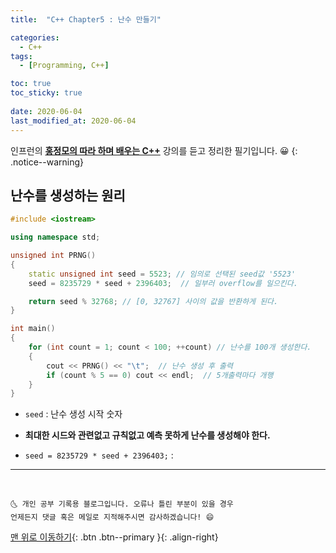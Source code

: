```yaml
---
title:  "C++ Chapter5 : 난수 만들기" 

categories:
  - C++
tags:
  - [Programming, C++]

toc: true
toc_sticky: true
 
date: 2020-06-04
last_modified_at: 2020-06-04
---
```

인프런의 **<u>홍정모의 따라 하며 배우는 C++</u>** 강의를 듣고 정리한 필기입니다. 😀
{: .notice--warning}

## 난수를 생성하는 원리
```cpp
#include <iostream>

using namespace std;

unsigned int PRNG()
{
	static unsigned int seed = 5523; // 임의로 선택된 seed값 '5523'
	seed = 8235729 * seed + 2396403;  // 일부러 overflow를 일으킨다. 

	return seed % 32768; // [0, 32767] 사이의 값을 반환하게 된다.
}

int main()
{
	for (int count = 1; count < 100; ++count) // 난수를 100개 생성한다. 
	{
		cout << PRNG() << "\t";  // 난수 생성 후 출력
		if (count % 5 == 0) cout << endl;  // 5개출력마다 개행
	}
}
```

- `seed` : 난수 생성 시작 숫자
- **최대한 시드와 관련없고 규칙없고 예측 못하게 난수를 생성해야 한다.**

- `seed = 8235729 * seed + 2396403;` : 

***
<br>

    🌜 개인 공부 기록용 블로그입니다. 오류나 틀린 부분이 있을 경우 
    언제든지 댓글 혹은 메일로 지적해주시면 감사하겠습니다! 😄

[맨 위로 이동하기](#){: .btn .btn--primary }{: .align-right}